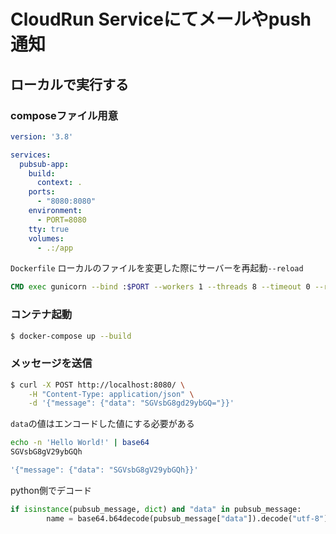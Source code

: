 # CloudRun Serviceにてメールやpush通知

## ローカルで実行する

### composeファイル用意

```yml
version: '3.8'

services:
  pubsub-app:
    build:
      context: .
    ports:
      - "8080:8080"
    environment:
      - PORT=8080
    tty: true
    volumes:
      - .:/app
```

`Dockerfile`
ローカルのファイルを変更した際にサーバーを再起動`--reload`
```dockerfile
CMD exec gunicorn --bind :$PORT --workers 1 --threads 8 --timeout 0 --reload main:app
```

### コンテナ起動

```bash
$ docker-compose up --build
```

### メッセージを送信

```bash
$ curl -X POST http://localhost:8080/ \
    -H "Content-Type: application/json" \
    -d '{"message": {"data": "SGVsbG8gd29ybGQ="}}'
```

`data`の値はエンコードした値にする必要がある
```bash
echo -n 'Hello World!' | base64
SGVsbG8gV29ybGQh

'{"message": {"data": "SGVsbG8gV29ybGQh}}'
```

python側でデコード
```python
if isinstance(pubsub_message, dict) and "data" in pubsub_message:
        name = base64.b64decode(pubsub_message["data"]).decode("utf-8").strip()
```
